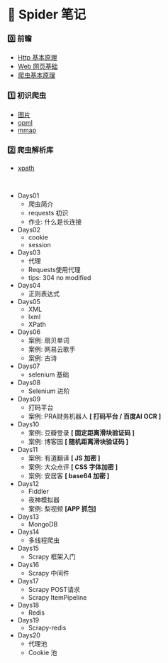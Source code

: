 # :pushpin: Spider 笔记

### :zero: 前瞻
- [Http 基本原理][splide@1]
- [Web 网页基础][splide@2]
- [爬虫基本原理][splide@3]

### :one: 初识爬虫

- [图片][spidler@1.1]
- [opml][spidler@1.2]
- [mmap][spidler@1.3]



### :two: 爬虫解析库

-   [xpath](spider@1.0.1)



<br/>

- Days01
  - 爬虫简介
  - requests 初识
  - 作业: 什么是长连接
- Days02
  - cookie
  - session
- Days03
  - 代理
  - Requests使用代理
  - tips: 304 no modified
- Days04
  - 正则表达式
- Days05
  - XML
  - lxml
  - XPath
- Days06
  - 案例: 扇贝单词
  - 案例: 网易云歌手
  - 案例: 古诗
- Days07
  - selenium 基础
- Days08
  - Selenium 进阶
- Days09
  - 打码平台
  - 案例: PRA财务机器人 **[ 打码平台 / 百度AI OCR ]**
- Days10
  - 案例: 豆瓣登录 **[ 固定距离滑块验证码 ]**
  - 案例: 博客园 **[ 随机距离滑块验证码 ]**
- Days11
  - 案例: 有道翻译 **[ JS 加密 ]**
  - 案例: 大众点评 **[ CSS 字体加密 ]**
  - 案例: 安居客 **[ base64 加密 ]**
- Days12
  - Fiddler
  - 夜神模拟器
  - 案例: 梨视频 **[APP 抓包]**
- Days13
  - MongoDB
- Days14
  - 多线程爬虫
- Days15
  - Scrapy 框架入门
- Days16
  - Scrapy 中间件
- Days17
  - Scrapy POST请求
  - Scrapy ItemPipeline
- Days18
  - Redis
- Days19
  - Scrapy-redis
- Days20
  - 代理池
  - Cookie 池


[splide@1]:./Http%E5%9F%BA%E6%9C%AC%E5%8E%9F%E7%90%86.md
[splide@2]:./Web网页基础.md
[splide@3]:./爬虫的基本原理.md

[spidler@1.1]:./spider.png
[spidler@1.2]:./Spider.opml
[spidler@1.3]:./Spider.mmap
[spider@1.0.1]: ./xpath使用.md